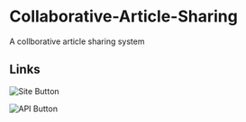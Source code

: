 # Collaborative-Article-Sharing

A collborative article sharing system

## Links

![Site Button](https://img.shields.io/badge/Site-cas.upayan.dev-brightblue?style=for-the-badge&logo=github&logoColor=white&link=https://cas.upayan.dev)  

![API Button](https://img.shields.io/badge/API-api.cas.upayan.dev-brightgreen?style=for-the-badge&logo=github&logoColor=white&link=https://api.cas.upayan.dev)
